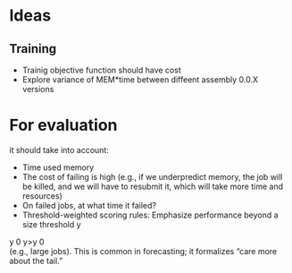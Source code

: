 # Ideas

## Training
- Trainig objective function should have cost
- Explore variance of MEM*time between diffeent assembly 0.0.X versions
# For evaluation
it should take into account:
- Time used memory
- The cost of failing is high (e.g., if we underpredict memory, the job will be killed, and we will have to resubmit it, which will take more time and resources)
- On failed jobs, at what time it failed?
- Threshold-weighted scoring rules: Emphasize performance beyond a size threshold 
y
>
y
0
y>y 
0
​	
  (e.g., large jobs). This is common in forecasting; it formalizes “care more about the tail.”